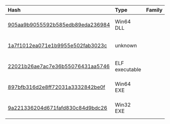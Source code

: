 |Hash|Type|Family|First_Seen|Name|
|:--|:--|:--|:--|:--|
|[905aa9b9055592b585edb89eda236984](https://www.virustotal.com/gui/file/905aa9b9055592b585edb89eda236984)|Win64 DLL||2021-07-23 13:21:01|modrpflt.dll|
|[1a7f1012ea071e1b9955e502fab3023c](https://www.virustotal.com/gui/file/1a7f1012ea071e1b9955e502fab3023c)|unknown||2021-06-01 08:24:10|dlang.dat|
|[22021b26ae7ac7e36b55076431aa5746](https://www.virustotal.com/gui/file/22021b26ae7ac7e36b55076431aa5746)|ELF executable||2022-12-14 23:04:44|92c9fd3f81da141460a8e9c65b544425f2553fa828636daeab8f3f4f23191c5b.sample|
|[897bfb316d2e8ff72031a3332842be0f](https://www.virustotal.com/gui/file/897bfb316d2e8ff72031a3332842be0f)|Win64 EXE||2021-02-26 08:18:17|flashplayerpp_install_cn64.exe|
|[9a221336204d671fafd830c84d9bdc26](https://www.virustotal.com/gui/file/9a221336204d671fafd830c84d9bdc26)|Win32 EXE||2020-05-20 10:32:11|2dd6ca3bfce04458bc8ad9602a80f757|
